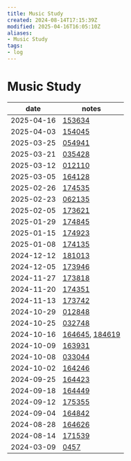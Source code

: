 ```yaml
---
title: Music Study
created: 2024-08-14T17:15:39Z
modified: 2025-04-16T16:05:10Z
aliases:
- Music Study
tags:
- log
---
```


# Music Study

| date | notes |
|------|-------|
| <span class="timestamp">2025-04-16</span> | [153634](../entries/20250416153634.md) |
| <span class="timestamp">2025-04-03</span> | [154045](../entries/20250403154045.md) |
| <span class="timestamp">2025-03-25</span> | [054941](../entries/20250325054941.md) |
| <span class="timestamp">2025-03-21</span> | [035428](../entries/20250321035428.md) |
| <span class="timestamp">2025-03-12</span> | [012110](../entries/20250312012110.md) |
| <span class="timestamp">2025-03-05</span> | [164128](../entries/20250305164128.md) |
| <span class="timestamp">2025-02-26</span> | [174535](../entries/20250226174535.md) |
| <span class="timestamp">2025-02-23</span> | [062135](../entries/20250223062135.md) |
| <span class="timestamp">2025-02-05</span> | [173621](../entries/20250205173621.md) |
| <span class="timestamp">2025-01-29</span> | [174845](../entries/20250129174845.md) |
| <span class="timestamp">2025-01-15</span> | [174923](../entries/20250115174923.md) |
| <span class="timestamp">2025-01-08</span> | [174135](../entries/20250108174135.md) |
| <span class="timestamp">2024-12-12</span> | [181013](../entries/20241212181013.md) |
| <span class="timestamp">2024-12-05</span> | [173946](../entries/20241205173946.md) |
| <span class="timestamp">2024-11-27</span> | [173818](../entries/20241127173818.md) |
| <span class="timestamp">2024-11-20</span> | [174351](../entries/20241120174351.md) |
| <span class="timestamp">2024-11-13</span> | [173742](../entries/20241113173742.md) |
| <span class="timestamp">2024-10-29</span> | [012848](../entries/20241030012848.md) |
| <span class="timestamp">2024-10-25</span> | [032748](../entries/20241025032748.md) |
| <span class="timestamp">2024-10-16</span> | [164645](../entries/20241016164645.md), [184619](../entries/20241016184619.md) |
| <span class="timestamp">2024-10-09</span> | [163931](../entries/20241009163931.md) |
| <span class="timestamp">2024-10-08</span> | [033044](../entries/20241009033044.md) |
| <span class="timestamp">2024-10-02</span> | [164246](../entries/20241002164246.md) |
| <span class="timestamp">2024-09-25</span> | [164423](../entries/20240925164423.md) |
| <span class="timestamp">2024-09-18</span> | [164449](../entries/20240918164449.md) |
| <span class="timestamp">2024-09-12</span> | [175355](../entries/20240912175355.md) |
| <span class="timestamp">2024-09-04</span> | [164842](../entries/20240904164842.md) |
| <span class="timestamp">2024-08-28</span> | [164626](../entries/20240828164626.md) |
| <span class="timestamp">2024-08-14</span> | [171539](../entries/20240814171539.md) |
| <span class="timestamp">2024-03-09</span> | [0457](../entries/202403090457.md) |
